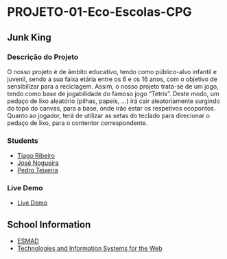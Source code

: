 # PROJETO-01-Eco-Escolas-CPG

## Junk King

### Descrição do Projeto

O nosso projeto é de âmbito educativo, tendo como público-alvo infantil e juvenil, sendo a sua faixa etária entre os 6 e os 16 anos, com o objetivo de sensibilizar para a reciclagem.
Assim, o nosso projeto trata-se de um jogo, tendo como base de jogabilidade do famoso jogo “Tetris”. Deste modo, um pedaço de lixo aleatório (pilhas, papeis, …) irá cair aleatoriamente surgindo do topo do canvas, para a base, onde irão estar os respetivos ecopontos. Quanto ao jogador, terá de utilizar as setas do teclado para direcionar o pedaço de lixo, para o contentor correspondente.

### Students

- [Tiago Ribeiro](https://github.com/TiagoRibeiro25)
- [José Nogueira](https://github.com/JoseNogueira13)
- [Pedro Teixeira](https://github.com/40210465)

### Live Demo

- [Live Demo](https://github.com/40210465/PROJETO-01-Eco-Escolas-CPG)

## School Information

- [ESMAD](https://www.esmad.ipp.pt/)
- [Technologies and Information Systems for the Web](https://www.esmad.ipp.pt/cursos/licenciatura/663)
